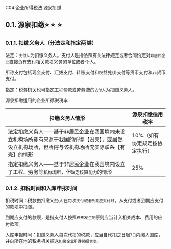 C04.企业所得税法.源泉扣缴

## 0.1. 源泉扣缴:star: :star: :star: 

### 0.1.1. 扣缴义务人（分法定和指定两类）

法定：`支付人`为扣缴义务人。支付人是指依照有关法律规定或者合同约定对`非居民企业`直接负有支付相关款项义务的单位或者个人。

所称支付包括现金支付、汇拨支付、转账支付和权益兑价支付等货币支付和非货币支付。

指定：税务机关也可指定工程价款或劳务费的`支付人`为扣缴义务人。

源泉扣缴适用的企业所得税税率

| 扣缴义务人情形                                                                                                                                     | 源泉扣缴适用税率              |
|----------------------------------------------------------------------------------------------------------------------------------------------------|-------------------------------|
| 法定扣缴义务人——基于非居民企业在我国境内未设立机构场所却有来源于我国的所得【没壳】，或虽然设立机构场所，但所得与该机构场所充实际联系【有壳】的情形 | 10%（如有协定规定按协定执行） |
| 指定扣缴义务人——基于非居民企业在我国境内设立了工程、劳务等`机构场所`，但`缺乏核算能力`的情形                                                   | 25%                           |

### 0.1.2. 扣税时间和入库申报时间

扣税时间：税款由扣缴义务人在每次`支付或者到期应支付时`，从支付或者到期应支付的款项中扣缴。

到期应支付的款项，是指支付人按照`权责发生制`原则应当计入相关成本、费用的应付款项。

入库申报时间：扣缴义务人每次代扣的税款，应当自代扣之日起`7日`内缴入国库，并向所在地的税务机关报送`扣缴企业所得税报告表`。
